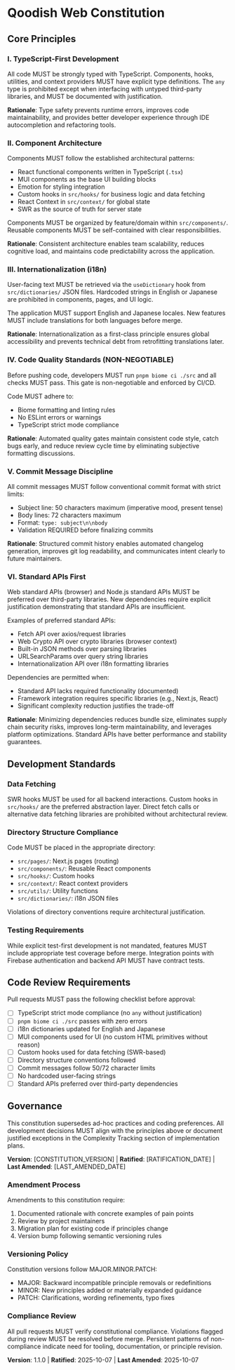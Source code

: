 <!--
Sync Impact Report - Constitution v1.1.0
Generated: 2025-10-07

VERSION CHANGE: 1.0.0 → 1.1.0
RATIONALE: MINOR bump - New principle added (Standard APIs First)

PRINCIPLES MODIFIED:
- Added VI. Standard APIs First (new principle)

PRINCIPLES UNCHANGED:
- I. TypeScript-First Development
- II. Component Architecture
- III. Internationalization (i18n)
- IV. Code Quality Standards
- V. Commit Message Discipline

SECTIONS UPDATED:
- Core Principles (5 → 6 principles)
- Code Review Requirements (added standard APIs checklist item)

TEMPLATE CONSISTENCY STATUS:
✅ plan-template.md - Constitution Check section updated with VI
✅ spec-template.md - No changes needed (implementation-agnostic)
✅ tasks-template.md - No changes needed (aligns with principles)
✅ .claude/commands/*.md - No changes needed

FOLLOW-UP ITEMS:
- None - all updates complete
-->

# Qoodish Web Constitution

## Core Principles

### I. TypeScript-First Development

All code MUST be strongly typed with TypeScript. Components, hooks, utilities,
and context providers MUST have explicit type definitions. The `any` type is
prohibited except when interfacing with untyped third-party libraries, and
MUST be documented with justification.

**Rationale**: Type safety prevents runtime errors, improves code
maintainability, and provides better developer experience through IDE
autocompletion and refactoring tools.

### II. Component Architecture

Components MUST follow the established architectural patterns:
- React functional components written in TypeScript (`.tsx`)
- MUI components as the base UI building blocks
- Emotion for styling integration
- Custom hooks in `src/hooks/` for business logic and data fetching
- React Context in `src/context/` for global state
- SWR as the source of truth for server state

Components MUST be organized by feature/domain within `src/components/`.
Reusable components MUST be self-contained with clear responsibilities.

**Rationale**: Consistent architecture enables team scalability, reduces
cognitive load, and maintains code predictability across the application.

### III. Internationalization (i18n)

User-facing text MUST be retrieved via the `useDictionary` hook from
`src/dictionaries/` JSON files. Hardcoded strings in English or Japanese
are prohibited in components, pages, and UI logic.

The application MUST support English and Japanese locales. New features
MUST include translations for both languages before merge.

**Rationale**: Internationalization as a first-class principle ensures
global accessibility and prevents technical debt from retrofitting
translations later.

### IV. Code Quality Standards (NON-NEGOTIABLE)

Before pushing code, developers MUST run `pnpm biome ci ./src` and all
checks MUST pass. This gate is non-negotiable and enforced by CI/CD.

Code MUST adhere to:
- Biome formatting and linting rules
- No ESLint errors or warnings
- TypeScript strict mode compliance

**Rationale**: Automated quality gates maintain consistent code style,
catch bugs early, and reduce review cycle time by eliminating subjective
formatting discussions.

### V. Commit Message Discipline

All commit messages MUST follow conventional commit format with strict
limits:
- Subject line: 50 characters maximum (imperative mood, present tense)
- Body lines: 72 characters maximum
- Format: `type: subject\n\nbody`
- Validation REQUIRED before finalizing commits

**Rationale**: Structured commit history enables automated changelog
generation, improves git log readability, and communicates intent clearly
to future maintainers.

### VI. Standard APIs First

Web standard APIs (browser) and Node.js standard APIs MUST be preferred
over third-party libraries. New dependencies require explicit
justification demonstrating that standard APIs are insufficient.

Examples of preferred standard APIs:
- Fetch API over axios/request libraries
- Web Crypto API over crypto libraries (browser context)
- Built-in JSON methods over parsing libraries
- URLSearchParams over query string libraries
- Internationalization API over i18n formatting libraries

Dependencies are permitted when:
- Standard API lacks required functionality (documented)
- Framework integration requires specific libraries (e.g., Next.js, React)
- Significant complexity reduction justifies the trade-off

**Rationale**: Minimizing dependencies reduces bundle size, eliminates
supply chain security risks, improves long-term maintainability, and
leverages platform optimizations. Standard APIs have better performance
and stability guarantees.

## Development Standards

### Data Fetching

SWR hooks MUST be used for all backend interactions. Custom hooks in
`src/hooks/` are the preferred abstraction layer. Direct fetch calls or
alternative data fetching libraries are prohibited without architectural
review.

### Directory Structure Compliance

Code MUST be placed in the appropriate directory:
- `src/pages/`: Next.js pages (routing)
- `src/components/`: Reusable React components
- `src/hooks/`: Custom hooks
- `src/context/`: React context providers
- `src/utils/`: Utility functions
- `src/dictionaries/`: i18n JSON files

Violations of directory conventions require architectural justification.

### Testing Requirements

While explicit test-first development is not mandated, features MUST
include appropriate test coverage before merge. Integration points with
Firebase authentication and backend API MUST have contract tests.

## Code Review Requirements

Pull requests MUST pass the following checklist before approval:

- [ ] TypeScript strict mode compliance (no `any` without justification)
- [ ] `pnpm biome ci ./src` passes with zero errors
- [ ] i18n dictionaries updated for English and Japanese
- [ ] MUI components used for UI (no custom HTML primitives without reason)
- [ ] Custom hooks used for data fetching (SWR-based)
- [ ] Directory structure conventions followed
- [ ] Commit messages follow 50/72 character limits
- [ ] No hardcoded user-facing strings
- [ ] Standard APIs preferred over third-party dependencies

## Governance

This constitution supersedes ad-hoc practices and coding preferences.
All development decisions MUST align with the principles above or document
justified exceptions in the Complexity Tracking section of implementation
plans.

**Version**: [CONSTITUTION_VERSION] | **Ratified**: [RATIFICATION_DATE] | **Last Amended**: [LAST_AMENDED_DATE]
<!-- Example: Version: 2.1.1 | Ratified: 2025-06-13 | Last Amended: 2025-07-16 -->
### Amendment Process

Amendments to this constitution require:
1. Documented rationale with concrete examples of pain points
2. Review by project maintainers
3. Migration plan for existing code if principles change
4. Version bump following semantic versioning rules

### Versioning Policy

Constitution versions follow MAJOR.MINOR.PATCH:
- MAJOR: Backward incompatible principle removals or redefinitions
- MINOR: New principles added or materially expanded guidance
- PATCH: Clarifications, wording refinements, typo fixes

### Compliance Review

All pull requests MUST verify constitutional compliance. Violations
flagged during review MUST be resolved before merge. Persistent patterns
of non-compliance indicate need for tooling, documentation, or principle
revision.

**Version**: 1.1.0 | **Ratified**: 2025-10-07 | **Last Amended**: 2025-10-07
